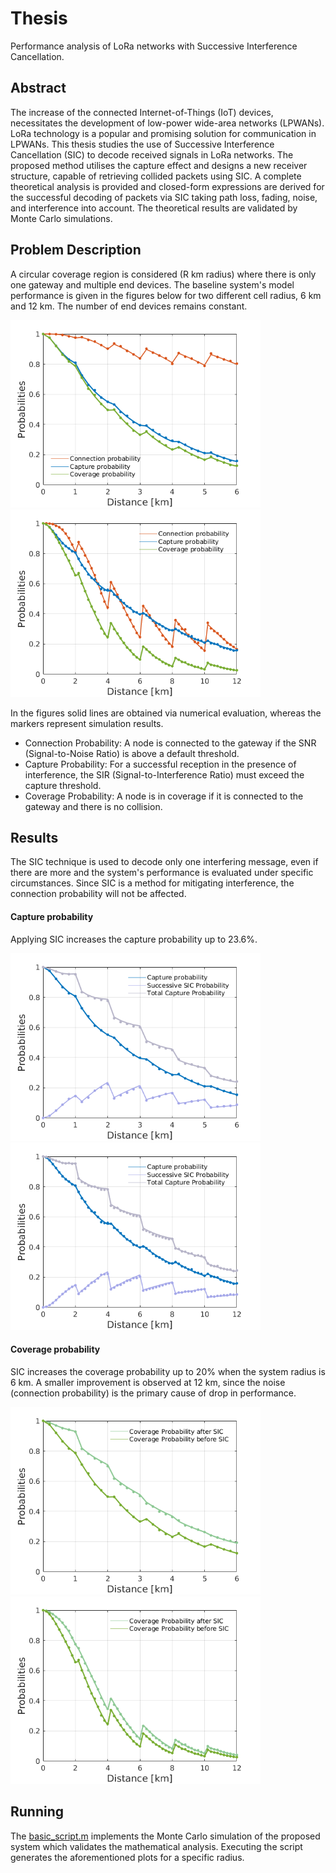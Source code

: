 # Thesis
Performance analysis of LoRa networks with Successive Interference Cancellation.

## Abstract
The increase of the connected Internet-of-Things (IoT) devices, necessitates the development
of low-power wide-area networks (LPWANs). LoRa technology is a popular and promising solution
for communication in LPWANs. This thesis studies the use of Successive Interference Cancellation
(SIC) to decode received signals in LoRa networks. The proposed method utilises the capture effect
and designs a new receiver structure, capable of retrieving collided packets using SIC. A complete
theoretical analysis is provided and closed-form expressions are derived for the successful 
decoding of packets via SIC taking path loss, fading, noise, and interference into account. The
theoretical results are validated by Monte Carlo simulations.

## Problem Description
A circular coverage region is considered (R km radius) where there is only one gateway and multiple end devices. 
The baseline system's model performance is given in the figures below for two different cell radius, 6 km and 12 km. The number of end devices remains constant.
<p float="left">
  <img src="/plots/basic_model.png" width="400" />
  <img src="/plots/basic_model2.png" width="400" /> 
</p>

In the figures solid lines are obtained via numerical evaluation, whereas the markers represent simulation results.
- Connection Probability: A node is connected to the gateway if the SNR (Signal-to-Noise Ratio) is above a default threshold.
- Capture Probability: For a successful reception in the presence of interference, the SIR (Signal-to-Interference Ratio) must exceed the capture threshold.
- Coverage Probability: A node is in coverage if it is connected to the gateway and there is no collision.

## Results

The SIC technique is used to decode only one interfering message, even if there are more and the system's
performance is evaluated under specific circumstances. Since SIC is a method for mitigating interference, the connection probability will not be affected. 

#### Capture probability
Applying SIC increases the capture probability up to 23.6%.
<p float="left">
  <img src="/plots/capture_prob.png" width="400" />
  <img src="/plots/capture_prob2.png" width="400" /> 
</p>

#### Coverage probability
SIC increases the coverage probability up to 20% when the system radius is 6 km. A smaller improvement is observed at 12 km, since the noise (connection probability) is the primary cause of drop in performance.
<p float="left">
  <img src="/plots/coverage.png" width="400" />
  <img src="/plots/coverage2.png" width="400" /> 
</p>

## Running
The [basic_script.m](/scripts/basic_script.m) implements the Monte Carlo simulation of the proposed system
which validates the mathematical analysis. Executing the script generates the aforementioned plots for a 
specific radius.
